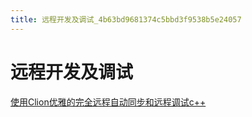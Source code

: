 ```yaml
---
title: 远程开发及调试_4b63bd9681374c5bbd3f9538b5e24057
---
```


# 远程开发及调试

[使用Clion优雅的完全远程自动同步和远程调试c++](https://cloud.tencent.com/developer/article/1406250)